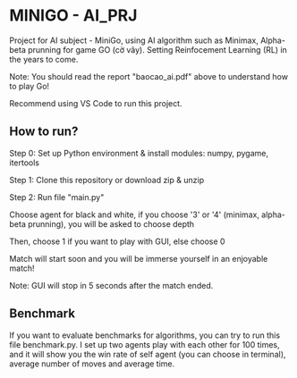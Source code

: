# MINIGO - AI_PRJ
Project for AI subject - MiniGo, using AI algorithm such as Minimax, Alpha-beta prunning for game GO (cờ vây). Setting Reinfocement Learning (RL) in the years to come. </p>
Note: You should read the report "baocao_ai.pdf" above to understand how to play Go! </p>
Recommend using VS Code to run this project.

## How to run?
Step 0: Set up Python environment & install modules: numpy, pygame, itertools </p>
Step 1: Clone this repository or download zip & unzip </p>
Step 2: Run file "main.py" </p>
        Choose agent for black and white, if you choose '3' or '4' (minimax, alpha-beta prunning), you will be asked to choose depth </p>
        Then, choose 1 if you want to play with GUI, else choose 0 </p>
        Match will start soon and you will be immerse yourself in an enjoyable match! </p>
        Note: GUI will stop in 5 seconds after the match ended. </p>

## Benchmark
 If you want to evaluate benchmarks for algorithms, you can try to run this file benchmark.py. I set up two agents play with each other for 100 times, and it will show you the win rate of self agent (you can choose in terminal), average number of moves and average time.

        
   
